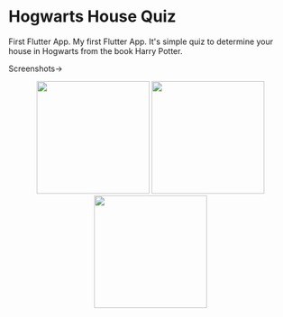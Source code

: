 # Hogwarts House Quiz
First Flutter App. 
My first Flutter App. It's simple quiz to determine your house in Hogwarts from the book Harry Potter.

Screenshots-></br>
<p align="center">
<img width="200" src="https://user-images.githubusercontent.com/107908116/188324673-99654734-52b0-459c-ba83-6d0c6b58270a.jpg" >
<img width="200" src="https://user-images.githubusercontent.com/107908116/188324679-664513c3-8986-4a73-adb2-f5754051ac29.jpg"><br/>
<img width="200" src="https://user-images.githubusercontent.com/107908116/188324681-5d7eb4e7-0bbd-45b3-b9cd-90497218755c.jpg"></p>

